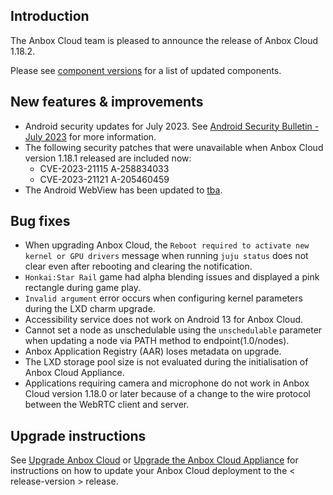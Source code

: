 ## Introduction

The Anbox Cloud team is pleased to announce the release of Anbox Cloud 1.18.2.

Please see [component versions](https://anbox-cloud.io/docs/component-versions) for a list of updated components.

## New features & improvements
* Android security updates for July 2023. See [Android Security Bulletin - July 2023](tba) for more information.
* The following security patches that were unavailable when Anbox Cloud version 1.18.1 released are included now:
    *  CVE-2023-21115 A-258834033
    *  CVE-2023-21121 A-205460459
* The Android WebView has been updated to [tba](tba).

## Bug fixes
* When upgrading Anbox Cloud, the `Reboot required to activate new kernel or GPU drivers` message when running `juju status` does not clear even after rebooting and clearing the notification. <!--AC-1622-->
* `Honkai:Star Rail` game had alpha blending issues and displayed a pink rectangle during game play. <!--AC-1628-->
* `Invalid argument` error occurs when configuring kernel parameters during the LXD charm upgrade. <!--AC-1645-->
* Accessibility service does not work on Android 13 for Anbox Cloud. <!--AC-1657-->
* Cannot set a node as unschedulable using the `unschedulable` parameter when updating a node via PATH method to endpoint(1.0/nodes). <!--AC-1689-->
* Anbox Application Registry (AAR) loses metadata on upgrade. <!--AC-1691-->
* The LXD storage pool size is not evaluated during the initialisation of Anbox Cloud Appliance. <!--AC-1698-->
* Applications requiring camera and microphone do not work in Anbox Cloud version 1.18.0 or later because of a change to the wire protocol between the WebRTC client and server. <!--AC-1710-->


## Upgrade instructions

See [Upgrade Anbox Cloud](https://anbox-cloud.io/docs/howto/update/upgrade-anbox) or [Upgrade the Anbox Cloud Appliance](https://anbox-cloud.io/docs/howto/update/upgrade-appliance) for instructions on how to update your Anbox Cloud deployment to the < release-version > release.
